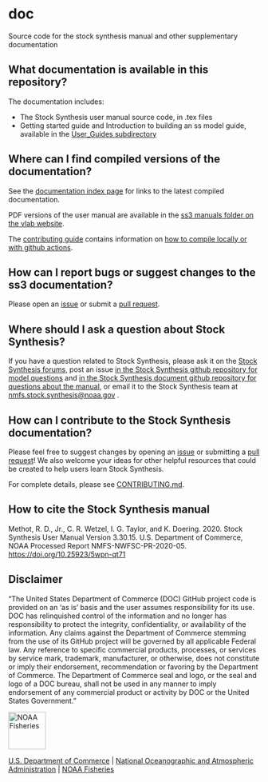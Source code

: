 # doc

Source code for the stock synthesis manual and other supplementary documentation 

## What documentation is available in this repository?

The documentation includes:
- The Stock Synthesis user manual source code, in .tex files
- Getting started guide and Introduction to building an ss model guide, available in the [User_Guides subdirectory](https://github.com/nmfs-stock-synthesis/doc/tree/main/User_Guides)

## Where can I find compiled versions of the documentation?

See the [documentation index page](https://nmfs-stock-synthesis.github.io/doc/) for links to the latest compiled documentation.

PDF versions of the user manual are available in the [ss3 manuals folder on the vlab website](https://vlab.noaa.gov/web/stock-synthesis/document-library/-/document_library/0LmuycloZeIt/view/4513132).

The [contributing guide](https://github.com/nmfs-stock-synthesis/doc/blob/main/CONTRIBUTING.md) contains information on [how to compile locally or with github actions](https://github.com/nmfs-stock-synthesis/doc/blob/main/CONTRIBUTING.md#compiling-the-stock-synthesis-manual).

## How can I report bugs or suggest changes to the ss3 documentation?

Please open an [issue](https://github.com/nmfs-stock-synthesis/doc/issues) or submit a [pull request](https://github.com/nmfs-stock-synthesis/doc/pulls).

## Where should I ask a question about Stock Synthesis?

If you have a question related to Stock Synthesis, please ask it on the [Stock Synthesis forums](https://vlab.noaa.gov/web/stock-synthesis/public-forums), post an issue [in the Stock Synthesis github repository for model questions](https://github.com/nmfs-stock-synthesis/stock-synthesis/issues) and [in the Stock Synthesis document github repository for questions about the manual](https://github.com/nmfs-stock-synthesis/doc/issues), or email it to the Stock Synthesis team at nmfs.stock.synthesis@noaa.gov .

## How can I contribute to the Stock Synthesis documentation?

Please feel free to suggest changes by opening an [issue](https://github.com/nmfs-stock-synthesis/doc/issues) or submitting a [pull request](https://github.com/nmfs-stock-synthesis/doc/pulls)! We also welcome your ideas for other helpful resources that could be created to help users learn Stock Synthesis.

For complete details, please see [CONTRIBUTING.md](CONTRIBUTING.md).

## How to cite the Stock Synthesis manual

Methot, R. D., Jr., C. R. Wetzel, I. G. Taylor, and K. Doering. 2020. Stock Synthesis User Manual Version 3.30.15. U.S. Department of Commerce, NOAA Processed Report NMFS-NWFSC-PR-2020-05. https://doi.org/10.25923/5wpn-qt71

## Disclaimer

“The United States Department of Commerce (DOC) GitHub project code is provided on an ‘as is’ basis and the user assumes responsibility for its use. DOC has relinquished control of the information and no longer has responsibility to protect the integrity, confidentiality, or availability of the information. Any claims against the Department of Commerce stemming from the use of its GitHub project will be governed by all applicable Federal law. Any reference to specific commercial products, processes, or services by service mark, trademark, manufacturer, or otherwise, does not constitute or imply their endorsement, recommendation or favoring by the Department of Commerce. The Department of Commerce seal and logo, or the seal and logo of a DOC bureau, shall not be used in any manner to imply endorsement of any commercial product or activity by DOC or the United States Government.”

<img src="https://raw.githubusercontent.com/nmfs-general-modeling-tools/nmfspalette/main/man/figures/noaa-fisheries-rgb-2line-horizontal-small.png" height="75" alt="NOAA Fisheries">

[U.S. Department of Commerce](https://www.commerce.gov/) | [National Oceanographic and Atmospheric Administration](https://www.noaa.gov) | [NOAA Fisheries](https://www.fisheries.noaa.gov/)
